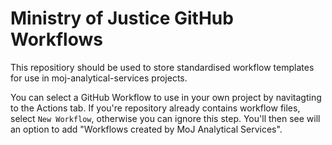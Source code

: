 # Ministry of Justice GitHub Workflows
This repositiory should be used to store standardised workflow templates for use in moj-analytical-services projects.

You can select a GitHub Workflow to use in your own project by navitagting to the Actions tab. If you're repository already contains workflow files, select `New Workflow`, otherwise you can ignore this step. You'll then see will an option to add "Workflows created by MoJ Analytical Services".
